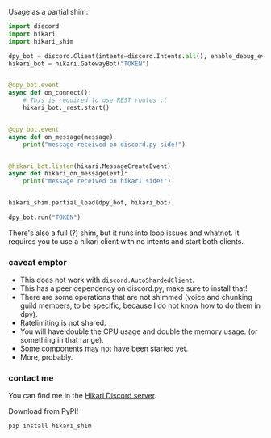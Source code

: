 Usage as a partial shim:

```py
import discord
import hikari
import hikari_shim

dpy_bot = discord.Client(intents=discord.Intents.all(), enable_debug_events=True)
hikari_bot = hikari.GatewayBot("TOKEN")


@dpy_bot.event
async def on_connect():
    # This is required to use REST routes :(
    hikari_bot._rest.start()


@dpy_bot.event
async def on_message(message):
    print("message received on discord.py side!")


@hikari_bot.listen(hikari.MessageCreateEvent)
async def hikari_on_message(evt):
    print("message received on hikari side!")


hikari_shim.partial_load(dpy_bot, hikari_bot)

dpy_bot.run("TOKEN")
```

There's also a full (?) shim, but it runs into loop issues and whatnot. It
requires you to use a hikari client with no intents and start both clients.

### caveat emptor

 - This does not work with `discord.AutoShardedClient`.
 - This has a peer dependency on discord.py, make sure to install that!
 - There are some operations that are not shimmed (voice and chunking guild
   members, to be specific, because I do not know how to do them in dpy).
 - Ratelimiting is not shared.
 - You will have double the CPU usage and double the memory usage. (or
   something in that range).
 - Some components may not have been started yet.
 - More, probably.

### contact me

You can find me in the [Hikari Discord server](https://discord.gg/Jx4cNGG).

Download from PyPI!

`pip install hikari_shim`

